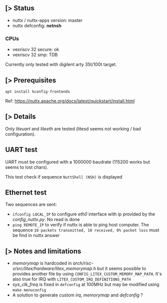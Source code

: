 [> Status
---------

* nuttx / nuttx-apps version: master
* nuttx defconfig: **netnsh**

### CPUs

* vexriscv 32 secure: ok
* vexriscv 32 smp: TDB

Currently only tested with digilent arty 35t/100t target.

[> Prerequisites
-----------------

`apt install kconfig-frontends`

Ref: https://nuttx.apache.org/docs/latest/quickstart/install.html

[> Details
----------

Only *liteuart* and *liteeth* are tested (litesd seems not working / bad
configuration).

## UART test

UART must be configured with a 1000000 baudrate (115200 works but seems to lost
chars).

This test check if sequence `NuttShell (NSH)` is displayed

## Ethernet test

Two sequences are sent:
* `ifconfig LOCAL_IP` to configure *eth0* interface with ip provided by the
  *config_nuttx.py*. No read is done
* `ping REMOTE_IP` to verify if nuttx is able to ping host computer. The sequence
  `10 packets transmitted, 10 received, 0% packet loss` must be find in nuttx
  answer

[> Notes and limitations
------------------------

* *memorymap* is hardcoded in *arch/risc-v/src/litex/hardware/litex_memorymap.h* but it
  seems possible to provides another file by using
  `CONFIG_LITEX_CUSTOM_MEMORY_MAP_PATH`. It's also true for IRQ with
  `LITEX_CUSTOM_IRQ_DEFINITIONS_PATH`
* *sys_clk_freq* is fixed in `defconfig` at 100MHz but may be modified using
  `make menuconfig`
* A solution to generate custom *irq*, *memorymap* and *defconfig* ?
